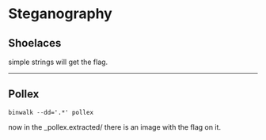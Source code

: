 # Steganography

## Shoelaces

simple strings will get the flag.

----------

## Pollex

```
binwalk --dd='.*' pollex
```
now in the _pollex.extracted/ there is an image with the flag on it.

